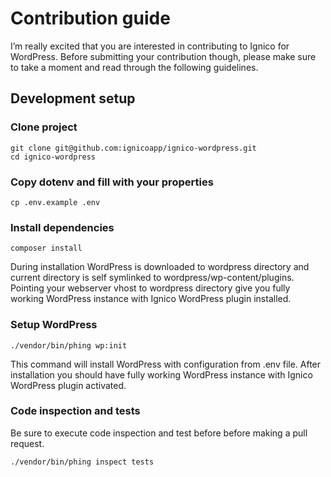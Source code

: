 # Contribution guide
I’m really excited that you are interested in contributing to Ignico for WordPress. Before submitting your contribution though, please make sure to take a moment and read through the following guidelines.

## Development setup

### Clone project
```
git clone git@github.com:ignicoapp/ignico-wordpress.git
cd ignico-wordpress
```

### Copy dotenv and fill with your properties
```
cp .env.example .env
```

### Install dependencies
```
composer install
```
During installation WordPress is downloaded to wordpress directory and current directory is self symlinked to wordpress/wp-content/plugins. Pointing your webserver vhost to wordpress directory give you fully working WordPress instance with Ignico WordPress plugin installed.

### Setup WordPress
```
./vendor/bin/phing wp:init
```

This command will install WordPress with configuration from .env file. After installation you should have fully working WordPress instance with Ignico WordPress plugin activated.

### Code inspection and tests
Be sure to execute code inspection and test before before making a pull request.
```
./vendor/bin/phing inspect tests
```
